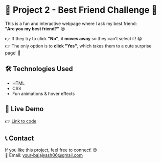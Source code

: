 # 🎉 Project 2 - Best Friend Challenge 💖  

This is a fun and interactive webpage where I ask my best friend:  
**"Are you my best friend?"** 😍  

👉 If they try to click **"No"**, it **moves away** so they can't select it! 😂  
👉 The only option is to **click "Yes"**, which takes them to a cute surprise page! 🎈   

## 🛠️ Technologies Used  
- HTML  
- CSS  
- Fun animations & hover effects  

## 🔗 Live Demo

👉 [ Link to code ]( https://yashbajaj02.github.io/Best-Friend-Challenge-/ )


## 📞 Contact  
If you like this project, feel free to connect! 😊  
📧 Email: your-bajajyash06@gmail.com  
